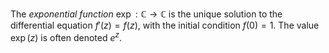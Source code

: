 The *exponential function* $\exp: \mathbb{C} \to \mathbb{C}$ is the unique solution to the differential equation $f'(z) = f(z)$, with the initial condition $f(0) = 1$. The value $\exp(z)$ is often denoted $e^z$.

